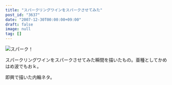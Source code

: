 ```yaml
---
title: "スパークリングワインをスパークさせてみた"
post_id: "3637"
date: "2007-12-30T00:00:00+09:00"
draft: false
image: null
tag: []
---
```



![スパーク！](/image/illustrations/mono/2008/spark_s.jpg)

スパークリングワインをスパークさせてみた瞬間を描いたもの。亜種としてかめはめ波でもおｋ。

即興で描いた内輪ネタ。
